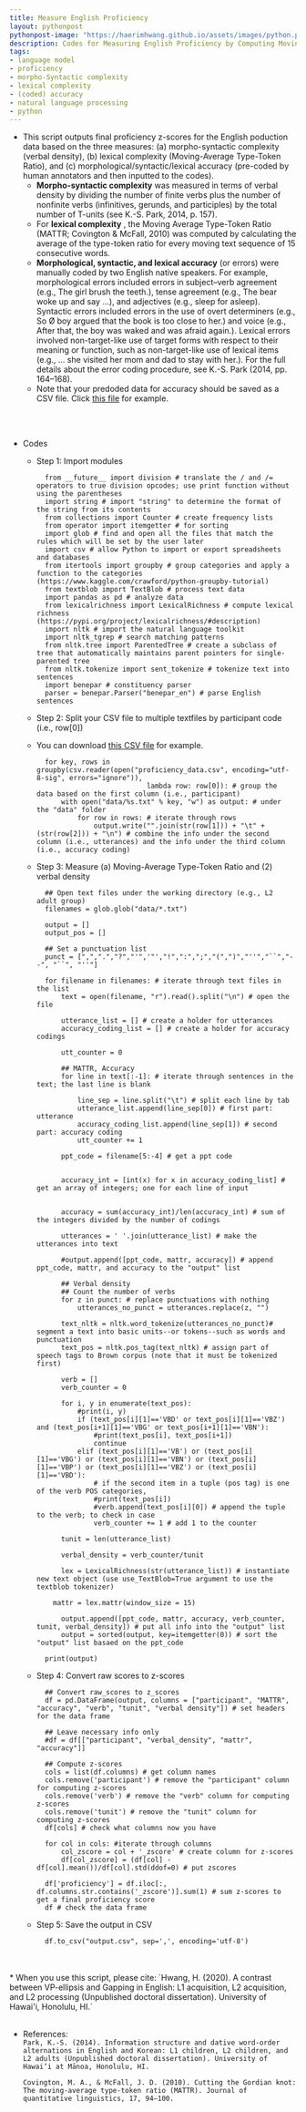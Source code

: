 ```yaml
---
title: Measure English Proficiency
layout: pythonpost
pythonpost-image: "https://haerimhwang.github.io/assets/images/python.png"
description: Codes for Measuring English Proficiency by Computing Moving-Average Type-Token Ratio for Lexical Complexity and Verbal Density for Morpho-Syntactic Complexity and by Reading in Pre-coded Accuracy Data
tags:
- language model 
- proficiency 
- morpho-Syntactic complexity 
- lexical complexity 
- (coded) accuracy
- natural language processing
- python
---
```


* This script outputs final proficiency z-scores for the English poduction data based on the three measures: (a) morpho-syntactic complexity (verbal density), (b) lexical complexity (Moving-Average Type-Token Ratio), and (c) morphological/syntactic/lexical accuracy (pre-coded by human annotators and then inputted to the codes).   
    * **Morpho-syntactic complexity** was measured in terms of verbal density by dividing the number of finite verbs plus the number of nonfinite verbs (infinitives, gerunds, and participles) by the total number of T-units (see K.-S. Park, 2014, p. 157).
    * For **lexical complexity** , the Moving Average Type-Token Ratio (MATTR; Covington & McFall, 2010) was computed by calculating the average of the type-token ratio for every moving text sequence of 15 consecutive words.
    * **Morphological, syntactic, and lexical accuracy** (or errors) were manually coded by two English native speakers. For example, morphological errors included errors in subject–verb agreement (e.g., The girl brush the teeth.), tense agreement (e.g., The bear woke up and say …), and adjectives (e.g., sleep for asleep). Syntactic errors included errors in the use of overt determiners (e.g., So Ø boy argued that the book is too close to her.) and voice (e.g., After that, the boy was waked and was afraid again.). Lexical errors involved non-target-like use of target forms with respect to their meaning or function, such as non-target-like use of lexical items (e.g., … she visited her mom and dad to stay with her.). For the full details about the error coding procedure, see K.-S. Park (2014, pp. 164–168).
    * Note that your predoded data for accuracy should be saved as a CSV file. Click [this file](https://haerimhwang.github.io/assets/python/proficiency_data.csv) for example.<br>
<br>
<br>

* Codes
    
    * Step 1: Import modules
        
            from __future__ import division # translate the / and /= operators to true division opcodes; use print function without using the parentheses
            import string # import "string" to determine the format of the string from its contents
            from collections import Counter # create frequency lists
            from operator import itemgetter # for sorting
            import glob # find and open all the files that match the rules which will be set by the user later
            import csv # allow Python to import or export spreadsheets and databases 
            from itertools import groupby # group categories and apply a function to the categories (https://www.kaggle.com/crawford/python-groupby-tutorial)
            from textblob import TextBlob # process text data
            import pandas as pd # analyze data
            from lexicalrichness import LexicalRichness # compute lexical richness (https://pypi.org/project/lexicalrichness/#description)
            import nltk # import the natural language toolkit
            import nltk_tgrep # search matching patterns
            from nltk.tree import ParentedTree # create a subclass of tree that automatically maintains parent pointers for single-parented tree 
            from nltk.tokenize import sent_tokenize # tokenize text into sentences
            import benepar # constituency parser
            parser = benepar.Parser("benepar_en") # parse English sentences        
        
    * Step 2: Split your CSV file to multiple textfiles by participant code (i.e., row\[0\])
    * You can download [this CSV file](https://haerimhwang.github.io/assets/python/proficiency_data.csv) for example.
        
            for key, rows in groupby(csv.reader(open("proficiency_data.csv", encoding="utf-8-sig", errors="ignore")), 
                                     lambda row: row[0]): # group the data based on the first column (i.e., participant)
                with open("data/%s.txt" % key, "w") as output: # under the "data" folder
                    for row in rows: # iterate through rows
                        output.write("".join(str(row[1])) + "\t" + (str(row[2])) + "\n") # combine the info under the second column (i.e., utterances) and the info under the third column (i.e., accuracy coding)
                  
    * Step 3: Measure (a) Moving-Average Type-Token Ratio and (2) verbal density
        
            ## Open text files under the working directory (e.g., L2 adult group)
            filenames = glob.glob("data/*.txt")
            
            output = [] 
            output_pos = []
            
            ## Set a punctuation list
            punct = [",",".","?","'",'"',"!",":",";","(",")","''","``","--", "``", "''"]
            
            for filename in filenames: # iterate through text files in the list
                text = open(filename, "r").read().split("\n") # open the file
            
                utterance_list = [] # create a holder for utterances
                accuracy_coding_list = [] # create a holder for accuracy codings
            
                utt_counter = 0
            
                ## MATTR, Accuracy
                for line in text[:-1]: # iterate through sentences in the text; the last line is blank
            
                    line_sep = line.split("\t") # split each line by tab
                    utterance_list.append(line_sep[0]) # first part: utterance
                    accuracy_coding_list.append(line_sep[1]) # second part: accuracy coding
                    utt_counter += 1
            
                ppt_code = filename[5:-4] # get a ppt code
            
            
                accuracy_int = [int(x) for x in accuracy_coding_list] # get an array of integers; one for each line of input
            
            
                accuracy = sum(accuracy_int)/len(accuracy_int) # sum of the integers divided by the number of codings
            
                utterances = ' '.join(utterance_list) # make the utterances into text
            
                #output.append([ppt_code, mattr, accuracy]) # append ppt_code, mattr, and accuracy to the "output" list
            
                ## Verbal density
                ## Count the number of verbs
                for z in punct: # replace punctuations with nothing 
                    utterances_no_punct = utterances.replace(z, "")
            
                text_nltk = nltk.word_tokenize(utterances_no_punct)# segment a text into basic units--or tokens--such as words and punctuation
                text_pos = nltk.pos_tag(text_nltk) # assign part of speech tags to Brown corpus (note that it must be tokenized first)
            
                verb = []
                verb_counter = 0 
            
                for i, y in enumerate(text_pos):
                    #print(i, y)
                    if (text_pos[i][1]=='VBD' or text_pos[i][1]=='VBZ') and (text_pos[i+1][1]=='VBG' or text_pos[i+1][1]=='VBN'):
                        #print(text_pos[i], text_pos[i+1])
                        continue
                    elif (text_pos[i][1]=='VB') or (text_pos[i][1]=='VBG') or (text_pos[i][1]=='VBN') or (text_pos[i][1]=='VBP') or (text_pos[i][1]=='VBZ') or (text_pos[i][1]=='VBD'):
                        # if the second item in a tuple (pos tag) is one of the verb POS categories,
                        #print(text_pos[i])
                        #verb.append(text_pos[i][0]) # append the tuple to the verb; to check in case
                        verb_counter += 1 # add 1 to the counter    
            
                tunit = len(utterance_list) 
            
                verbal_density = verb_counter/tunit
            
                lex = LexicalRichness(str(utterance_list)) # instantiate new text object (use use_TextBlob=True argument to use the textblob tokenizer)
            
              mattr = lex.mattr(window_size = 15)
            
                output.append([ppt_code, mattr, accuracy, verb_counter, tunit, verbal_density]) # put all info into the "output" list
                output = sorted(output, key=itemgetter(0)) # sort the "output" list basaed on the ppt_code
            
            print(output)
   
    * Step 4: Convert raw scores to z-scores
        
            ## Convert raw_scores to z_scores
            df = pd.DataFrame(output, columns = ["participant", "MATTR", "accuracy", "verb", "tunit", "verbal density"]) # set headers for the data frame
            
            ## Leave necessary info only
            #df = df[["participant", "verbal_density", "mattr", "accuracy"]]
            
            ## Compute z-scores
            cols = list(df.columns) # get column names
            cols.remove('participant') # remove the "participant" column for computing z-scores
            cols.remove('verb') # remove the "verb" column for computing z-scores
            cols.remove('tunit') # remove the "tunit" column for computing z-scores
            df[cols] # check what columns now you have
            
            for col in cols: #iterate through columns
                col_zscore = col + '_zscore' # create column for z-scores
                df[col_zscore] = (df[col] - df[col].mean())/df[col].std(ddof=0) # put zscores
            
            df['proficiency'] = df.iloc[:, df.columns.str.contains('_zscore')].sum(1) # sum z-scores to get a final proficiency score
            df # check the data frame
     
    * Step 5: Save the output in CSV
        
            df.to_csv("output.csv", sep=',', encoding='utf-8')

<br>
<br>
* When you use this script, please cite:  
    `Hwang, H. (2020). A contrast between VP-ellipsis and Gapping in English: L1 acquisition, L2 acquisition, and L2 processing (Unpublished doctoral dissertation). University of Hawai'i, Honolulu, HI.`  
<br>
<br>      
      
    
* References:  
   `Park, K.-S. (2014). Information structure and dative word‑order alternations in English and Korean: L1 children, L2 children, and L2 adults (Unpublished doctoral dissertation). University of Hawai‘i at Mānoa, Honolulu, HI.`  
   
   `Covington, M. A., & McFall, J. D. (2010). Cutting the Gordian knot: The moving-average type-token ratio (MATTR). Journal of quantitative linguistics, 17, 94–100.`
